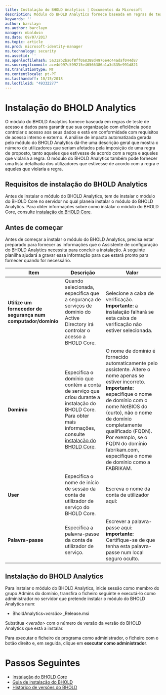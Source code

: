 ```yaml
---
title: Instalação do BHOLD Analytics | Documentos da Microsoft
description: Módulo do BHOLD Analytics fornece baseada em regras de teste de acesso a dados
keywords: ''
author: barclayn
ms.author: barclayn
manager: mbaldwin
ms.date: 09/07/2017
ms.topic: article
ms.prod: microsoft-identity-manager
ms.technology: security
ms.assetid: ''
ms.openlocfilehash: 5a31ab2ba6f8ff0a8388d4976e4c44adaf044d87
ms.sourcegitcommit: ace4d997c599215e46566386a1a3d335e991d821
ms.translationtype: MT
ms.contentlocale: pt-PT
ms.lasthandoff: 10/15/2018
ms.locfileid: "49332277"
---
```

# <a name="bhold-analytics-installation"></a>Instalação do BHOLD Analytics

O módulo do BHOLD Analytics fornece baseada em regras de teste de acesso a dados para garantir que sua organização com eficiência pode controlar o acesso aos seus dados e está em conformidade com requisitos de acesso interno e externo. A análise de impacto automatizada gerada pelo módulo do BHOLD Analytics dá-lhe uma descrição geral que mostra o número de utilizadores que seriam afetados pela imposição de uma regra de proposto, tanto aqueles que estivesse de acordo com a regra e aqueles que violaria a regra. O módulo do BHOLD Analytics também pode fornecer uma lista detalhada dos utilizadores que estivesse de acordo com a regra e aqueles que violaria a regra.

## <a name="bhold-analytics-installation-requirements"></a>Requisitos de instalação do BHOLD Analytics

Antes de instalar o módulo do BHOLD Analytics, tem de instalar o módulo do BHOLD Core no servidor no qual planeia instalar o módulo do BHOLD Analytics. Para obter informações sobre como instalar o módulo do BHOLD Core, consulte [instalação do BHOLD Core](https://technet.microsoft.com/library/jj134095(v=ws.10).aspx).

## <a name="before-you-begin"></a>Antes de começar

Antes de começar a instalar o módulo do BHOLD Analytics, precisa estar preparado para fornecer as informações que o Assistente de configuração do BHOLD Analytics necessita para concluir a instalação. A seguinte planilha ajudará a gravar essa informação para que estará pronto para fornecer quando for necessário.

| **Item**                                    | **Descrição**                                                                                                                                                                                                           | **Valor**                                                                                                                                                                                                                                                                                                            |
|---------------------------------------------|---------------------------------------------------------------------------------------------------------------------------------------------------------------------------------------------------------------------------|----------------------------------------------------------------------------------------------------------------------------------------------------------------------------------------------------------------------------------------------------------------------------------------------------------------------|
| **Utilize um fornecedor de segurança num computador/domínio** | Quando selecionada, especifica que a segurança de serviços de domínio do Active Directory irá controlar o acesso a BHOLD Core.                                                                                                                | Selecione a caixa de verificação. **Importante:** a instalação falhará se esta caixa de verificação não estiver selecionada.                                                                                                                                                                                                                   |
| **Domínio**                                  | Especifica o domínio que contém a conta de serviço que criou durante a instalação do BHOLD Core. Para obter mais informações, consulte [instalação do BHOLD Core](https://technet.microsoft.com/library/jj134095(v=ws.10).aspx). | O nome de domínio é fornecido automaticamente pelo assistente. Altere o nome apenas se estiver incorreto. **Importante:** especifique o nome de domínio com o nome NetBIOS do (curto), não o nome de domínio completamente qualificado (FQDN). Por exemplo, se o FQDN do domínio fabrikam.com, especifique o nome de domínio como a FABRIKAM. |
| **User**                                    | Especifica o nome de início de sessão da conta de utilizador de serviço do BHOLD Core.                                                                                                                                                          | Escreva o nome da conta de utilizador aqui:                                                                                                                                                                                                                                                                                    |
| **Palavra-passe**                                | Especifica a palavra-passe da conta de utilizador de serviço.                                                                                                                                                                       | Escrever a palavra-passe aqui: **importante:** Certifique-se de que tenha esta palavra-passe num local seguro oculto.                                                                                                                                                                                                                  |

## <a name="bhold-analytics-installation"></a>Instalação do BHOLD Analytics

Para instalar o módulo do BHOLD Analytics, inicie sessão como membro do grupo Admins do domínio, transfira o ficheiro seguinte e executá-lo como administrador no servidor que pretende instalar o módulo do BHOLD Analytics num:

- BholdAnalytics<em>\<versão\></em>\_Release.msi

Substitua *\<versão\>* com o número de versão da versão do BHOLD Analytics que está a instalar.

Para executar o ficheiro de programa como administrador, o ficheiro com o botão direito e, em seguida, clique em **executar como administrador**.

# <a name="next-steps"></a>Passos Seguintes

- [Instalação do BHOLD Core](https://technet.microsoft.com/library/jj134095(v=ws.10).aspx)
- [Guia de instalação do BHOLD](bhold-installation-guide.md)
- [Histórico de versões do BHOLD](../reference/version-bhold-history.md)